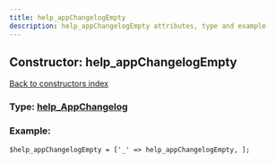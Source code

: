 ```yaml
---
title: help_appChangelogEmpty
description: help_appChangelogEmpty attributes, type and example
---
```

## Constructor: help\_appChangelogEmpty  
[Back to constructors index](index.md)






### Type: [help\_AppChangelog](../types/help_AppChangelog.md)


### Example:

```
$help_appChangelogEmpty = ['_' => help_appChangelogEmpty, ];
```